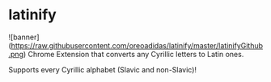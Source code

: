 # latinify
![banner] (https://raw.githubusercontent.com/oreoadidas/latinify/master/latinifyGithub.png)
Chrome Extension that converts any Cyrillic letters to Latin ones.

Supports every Cyrillic alphabet (Slavic and non-Slavic)!
